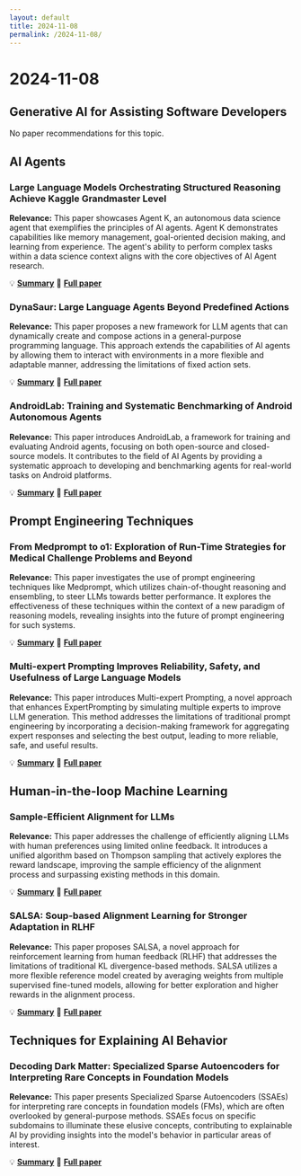 ```yaml
---
layout: default
title: 2024-11-08
permalink: /2024-11-08/
---
```


# 2024-11-08

## Generative AI for Assisting Software Developers

No paper recommendations for this topic.

## AI Agents

### Large Language Models Orchestrating Structured Reasoning Achieve Kaggle Grandmaster Level

**Relevance:** This paper showcases Agent K, an autonomous data science agent that exemplifies the principles of AI agents. Agent K demonstrates capabilities like memory management, goal-oriented decision making, and learning from experience. The agent's ability to perform complex tasks within a data science context aligns with the core objectives of AI Agent research.

💡 **[Summary](2411.03562/)** 📄 **[Full paper](https://arxiv.org/pdf/2411.03562)**

### DynaSaur: Large Language Agents Beyond Predefined Actions

**Relevance:** This paper proposes a new framework for LLM agents that can dynamically create and compose actions in a general-purpose programming language. This approach extends the capabilities of AI agents by allowing them to interact with environments in a more flexible and adaptable manner, addressing the limitations of fixed action sets.

💡 **[Summary](2411.01747/)** 📄 **[Full paper](https://arxiv.org/pdf/2411.01747)**

### AndroidLab: Training and Systematic Benchmarking of Android Autonomous Agents

**Relevance:** This paper introduces AndroidLab, a framework for training and evaluating Android agents, focusing on both open-source and closed-source models. It contributes to the field of AI Agents by providing a systematic approach to developing and benchmarking agents for real-world tasks on Android platforms.

💡 **[Summary](2410.24024/)** 📄 **[Full paper](https://arxiv.org/pdf/2410.24024)**

## Prompt Engineering Techniques

### From Medprompt to o1: Exploration of Run-Time Strategies for Medical Challenge Problems and Beyond

**Relevance:** This paper investigates the use of prompt engineering techniques like Medprompt, which utilizes chain-of-thought reasoning and ensembling, to steer LLMs towards better performance. It explores the effectiveness of these techniques within the context of a new paradigm of reasoning models, revealing insights into the future of prompt engineering for such systems.

💡 **[Summary](2411.03590/)** 📄 **[Full paper](https://arxiv.org/pdf/2411.03590)**

### Multi-expert Prompting Improves Reliability, Safety, and Usefulness of Large Language Models

**Relevance:** This paper introduces Multi-expert Prompting, a novel approach that enhances ExpertPrompting by simulating multiple experts to improve LLM generation. This method addresses the limitations of traditional prompt engineering by incorporating a decision-making framework for aggregating expert responses and selecting the best output, leading to more reliable, safe, and useful results.

💡 **[Summary](2411.00492/)** 📄 **[Full paper](https://arxiv.org/pdf/2411.00492)**

## Human-in-the-loop Machine Learning

### Sample-Efficient Alignment for LLMs

**Relevance:** This paper addresses the challenge of efficiently aligning LLMs with human preferences using limited online feedback. It introduces a unified algorithm based on Thompson sampling that actively explores the reward landscape, improving the sample efficiency of the alignment process and surpassing existing methods in this domain.

💡 **[Summary](2411.01493/)** 📄 **[Full paper](https://arxiv.org/pdf/2411.01493)**

### SALSA: Soup-based Alignment Learning for Stronger Adaptation in RLHF

**Relevance:** This paper proposes SALSA, a novel approach for reinforcement learning from human feedback (RLHF) that addresses the limitations of traditional KL divergence-based methods. SALSA utilizes a more flexible reference model created by averaging weights from multiple supervised fine-tuned models, allowing for better exploration and higher rewards in the alignment process.

💡 **[Summary](2411.01798/)** 📄 **[Full paper](https://arxiv.org/pdf/2411.01798)**

## Techniques for Explaining AI Behavior

### Decoding Dark Matter: Specialized Sparse Autoencoders for Interpreting Rare Concepts in Foundation Models

**Relevance:** This paper presents Specialized Sparse Autoencoders (SSAEs) for interpreting rare concepts in foundation models (FMs), which are often overlooked by general-purpose methods. SSAEs focus on specific subdomains to illuminate these elusive concepts, contributing to explainable AI by providing insights into the model's behavior in particular areas of interest.

💡 **[Summary](2411.00743/)** 📄 **[Full paper](https://arxiv.org/pdf/2411.00743)**

